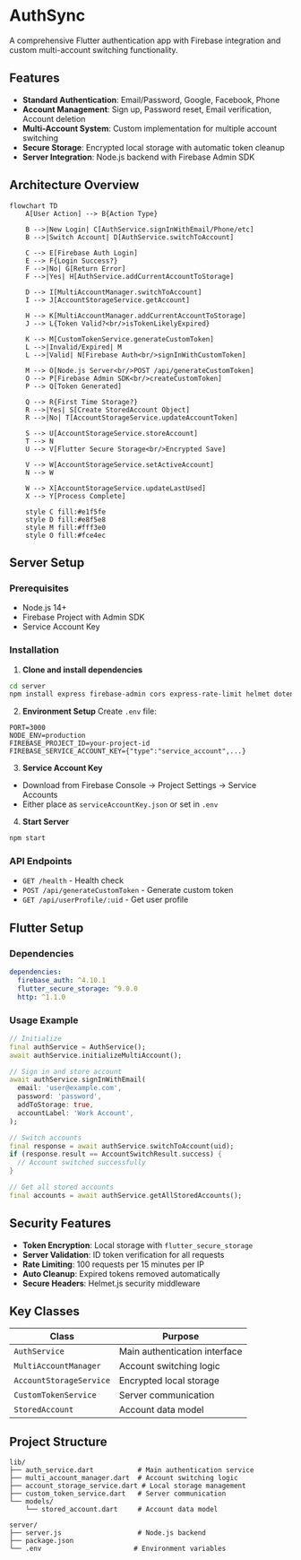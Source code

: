 # AuthSync

A comprehensive Flutter authentication app with Firebase integration and custom multi-account switching functionality.

## Features

- **Standard Authentication**: Email/Password, Google, Facebook, Phone
- **Account Management**: Sign up, Password reset, Email verification, Account deletion
- **Multi-Account System**: Custom implementation for multiple account switching
- **Secure Storage**: Encrypted local storage with automatic token cleanup
- **Server Integration**: Node.js backend with Firebase Admin SDK

## Architecture Overview

```mermaid
flowchart TD
    A[User Action] --> B{Action Type}
    
    B -->|New Login| C[AuthService.signInWithEmail/Phone/etc]
    B -->|Switch Account| D[AuthService.switchToAccount]
    
    C --> E[Firebase Auth Login]
    E --> F{Login Success?}
    F -->|No| G[Return Error]
    F -->|Yes| H[AuthService.addCurrentAccountToStorage]
    
    D --> I[MultiAccountManager.switchToAccount]
    I --> J[AccountStorageService.getAccount]
    
    H --> K[MultiAccountManager.addCurrentAccountToStorage]
    J --> L{Token Valid?<br/>isTokenLikelyExpired}
    
    K --> M[CustomTokenService.generateCustomToken]
    L -->|Invalid/Expired| M
    L -->|Valid| N[Firebase Auth<br/>signInWithCustomToken]
    
    M --> O[Node.js Server<br/>POST /api/generateCustomToken]
    O --> P[Firebase Admin SDK<br/>createCustomToken]
    P --> Q[Token Generated]
    
    Q --> R{First Time Storage?}
    R -->|Yes| S[Create StoredAccount Object]
    R -->|No| T[AccountStorageService.updateAccountToken]
    
    S --> U[AccountStorageService.storeAccount]
    T --> N
    U --> V[Flutter Secure Storage<br/>Encrypted Save]
    
    V --> W[AccountStorageService.setActiveAccount]
    N --> W
    
    W --> X[AccountStorageService.updateLastUsed]
    X --> Y[Process Complete]

    style C fill:#e1f5fe
    style D fill:#e8f5e8  
    style M fill:#fff3e0
    style O fill:#fce4ec
```

## Server Setup

### Prerequisites
- Node.js 14+
- Firebase Project with Admin SDK
- Service Account Key

### Installation

1. **Clone and install dependencies**
```bash
cd server
npm install express firebase-admin cors express-rate-limit helmet dotenv
```

2. **Environment Setup**
Create `.env` file:
```env
PORT=3000
NODE_ENV=production
FIREBASE_PROJECT_ID=your-project-id
FIREBASE_SERVICE_ACCOUNT_KEY={"type":"service_account",...}
```

3. **Service Account Key**
- Download from Firebase Console → Project Settings → Service Accounts
- Either place as `serviceAccountKey.json` or set in `.env`

4. **Start Server**
```bash
npm start
```

### API Endpoints
- `GET /health` - Health check
- `POST /api/generateCustomToken` - Generate custom token
- `GET /api/userProfile/:uid` - Get user profile

## Flutter Setup

### Dependencies
```yaml
dependencies:
  firebase_auth: ^4.10.1
  flutter_secure_storage: ^9.0.0
  http: ^1.1.0
```

### Usage Example

```dart
// Initialize
final authService = AuthService();
await authService.initializeMultiAccount();

// Sign in and store account
await authService.signInWithEmail(
  email: 'user@example.com',
  password: 'password',
  addToStorage: true,
  accountLabel: 'Work Account',
);

// Switch accounts
final response = await authService.switchToAccount(uid);
if (response.result == AccountSwitchResult.success) {
  // Account switched successfully
}

// Get all stored accounts
final accounts = await authService.getAllStoredAccounts();
```

## Security Features

- **Token Encryption**: Local storage with `flutter_secure_storage`
- **Server Validation**: ID token verification for all requests
- **Rate Limiting**: 100 requests per 15 minutes per IP
- **Auto Cleanup**: Expired tokens removed automatically
- **Secure Headers**: Helmet.js security middleware

## Key Classes

| Class | Purpose |
|-------|---------|
| `AuthService` | Main authentication interface |
| `MultiAccountManager` | Account switching logic |
| `AccountStorageService` | Encrypted local storage |
| `CustomTokenService` | Server communication |
| `StoredAccount` | Account data model |

## Project Structure

```
lib/
├── auth_service.dart           # Main authentication service
├── multi_account_manager.dart  # Account switching logic
├── account_storage_service.dart # Local storage management
├── custom_token_service.dart   # Server communication
└── models/
    └── stored_account.dart     # Account data model

server/
├── server.js                   # Node.js backend
├── package.json
└── .env                       # Environment variables
```